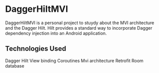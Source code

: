 # DaggerHiltMVI

DaggerHiltMVI is a personal project to stuydy about the MVI architecture and the Dagger Hilt. Hilt provides a standard way to incorporate Dagger dependency injection into an Android application. 

## Technologies Used
Dagger Hilt
View binding
Coroutines
Mvi architecture
Retrofit
Room database
